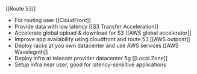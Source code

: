 
[[Route 53]]
- For routing user 
[[CloudFront]]
- Provide data with low latency
[[S3 Transfer Acceleration]]
- Accelerate global upload & download for S3
[[AWS global accelerator]]
- Improve app availability using cloudfront and route 53
[[AWS outpost]]
- Deploy racks at you own datacenter and use AWS services
[[AWS Wavelegnth]]
- Deploy infra at telecom provider datacenter 5g
[[Local Zone]]
- Setup infra near user, good for latency-sensitive applications
